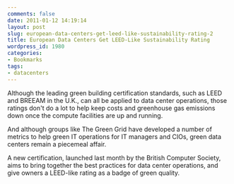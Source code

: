 ```yaml
---
comments: false
date: 2011-01-12 14:19:14
layout: post
slug: european-data-centers-get-leed-like-sustainability-rating-2
title: European Data Centers Get LEED-Like Sustainability Rating
wordpress_id: 1980
categories:
- Bookmarks
tags:
- datacenters
---
```


Although the leading green building certification standards, such as LEED and BREEAM in the U.K., can all be applied to data center operations, those ratings don't do a lot to help keep costs and greenhouse gas emissions down once the compute facilities are up and running.  

And although groups like The Green Grid have developed a number of metrics to help green IT operations for IT managers and CIOs, green data centers remain a piecemeal affair.  

A new certification, launched last month by the British Computer Society, aims to bring together the best practices for data center operations, and give owners a LEED-like rating as a badge of green quality.
